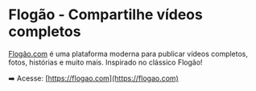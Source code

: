 # Flogão - Compartilhe vídeos completos

[Flogão.com](https://flogao.com) é uma plataforma moderna para publicar vídeos completos, fotos, histórias e muito mais. Inspirado no clássico Flogão!

➡️ Acesse: [https://flogao.com](https://flogao.com)

